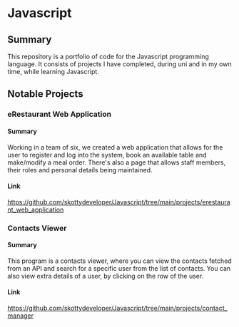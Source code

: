 # Javascript
## Summary
This repository is a portfolio of code for the Javascript programming language. It consists of projects I have completed, during uni and in my own time, while learning Javascript.

## Notable Projects
### eRestaurant Web Application
#### Summary
Working in a team of six, we created a web application that allows for the user to register and log into the system, book an available table and make/modify a meal order. There's also a page that allows staff members, their roles and personal details being maintained.
#### Link
https://github.com/skottydeveloper/Javascript/tree/main/projects/erestaurant_web_application

### Contacts Viewer
#### Summary
This program is a contacts viewer, where you can view the contacts fetched from an API and search for a specific user from the list of contacts. You can also view extra details of a user, by clicking on the row of the user.
#### Link
https://github.com/skottydeveloper/Javascript/tree/main/projects/contact_manager
